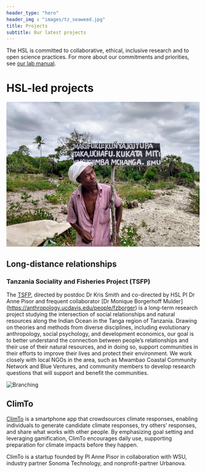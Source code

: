 ```yaml
---
header_type: "hero"
header_img : "images/tz_seaweed.jpg"
title: Projects
subtitle: Our latest projects
---
```


The HSL is committed to collaborative, ethical, inclusive research and to open science practices. For more about our commitments and priorities, see [our lab manual](https://docs.google.com/document/d/1gsos2uzViR5ekILkxQvUvaB0fb_3TSRP4-_oD94xA8E/).

<h1 id="HSL_led">HSL-led projects</h1>

![Leader with Beach Management Unit sign](/images/tz_bmu_sign.jpg)

## Long-distance relationships

### Tanzania Sociality and Fisheries Project (TSFP)
The [TSFP](https://labs.wsu.edu/tsfp/), directed by postdoc Dr Kris Smith and co-directed by HSL PI Dr Anne Pisor and frequent collaborator [Dr Monique Borgerhoff Mulder] (https://anthropology.ucdavis.edu/people/fzborger) is a long-term research project studying the intersection of social relationships and natural resources along the Indian Ocean in the Tanga region of Tanzania. Drawing on theories and methods from diverse disciplines, including evolutionary anthropology, social psychology, and development economics, our goal is to better understand the connection between people’s relationships and their use of their natural resources, and in doing so, support communities in their efforts to improve their lives and protect their environment. We work closely with local NGOs in the area, such as Mwambao Coastal Community Network and Blue Ventures, and community members to develop research questions that will support and benefit the communities.

![Branching](https://github.com/socialitylab/socialitylab.github.io/tree/master/images/tz_bmu_sign.jpg)

## ClimTo
[ClimTo](https://climto.org) is a smartphone app that crowdsources climate responses, enabling individuals to generate candidate climate responses, try others’ responses, and share what works with other people. By emphasizing goal setting and leveraging gamification, ClimTo encourages daily use, supporting preparation for climate impacts before they happen.

ClimTo is a startup founded by PI Anne Pisor in collaboration with WSU, industry partner Sonoma Technology, and nonprofit-partner Urbanova.

